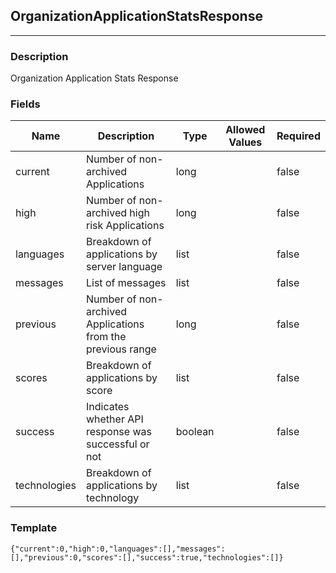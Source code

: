 ## OrganizationApplicationStatsResponse
---
### Description
Organization Application Stats Response
### Fields
| Name | Description | Type | Allowed Values | Required |
| ---- | ----------- | ---- | -------------- | -------- |
| current | Number of non-archived Applications | long |  | false |
| high | Number of non-archived high risk Applications | long |  | false |
| languages | Breakdown of applications by server language | list |  | false |
| messages | List of messages | list |  | false |
| previous | Number of non-archived Applications from the previous range | long |  | false |
| scores | Breakdown of applications by score | list |  | false |
| success | Indicates whether API response was successful or not | boolean |  | false |
| technologies | Breakdown of applications by technology | list |  | false |
### Template
```
{"current":0,"high":0,"languages":[],"messages":[],"previous":0,"scores":[],"success":true,"technologies":[]}
```

